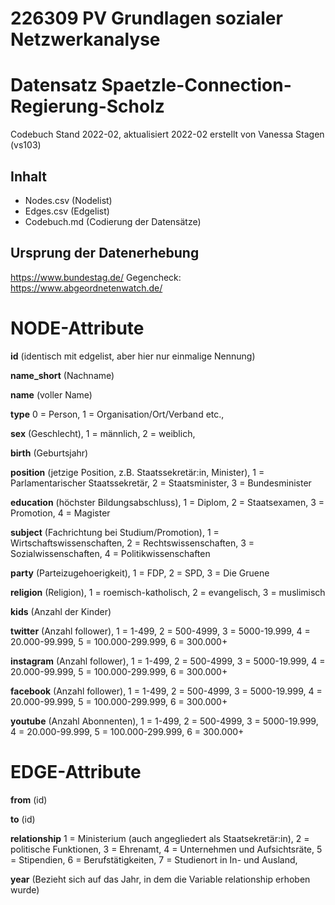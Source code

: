 # 226309 PV Grundlagen sozialer Netzwerkanalyse

# Datensatz Spaetzle-Connection-Regierung-Scholz
Codebuch Stand 2022-02, aktualisiert 2022-02
erstellt von Vanessa Stagen (vs103)

## Inhalt
- Nodes.csv (Nodelist)
- Edges.csv (Edgelist)
- Codebuch.md (Codierung der Datensätze)

## Ursprung der Datenerhebung
https://www.bundestag.de/
Gegencheck: https://www.abgeordnetenwatch.de/

# NODE-Attribute

**id** 
(identisch mit edgelist, aber hier nur einmalige Nennung)

**name_short** 
(Nachname)

**name** 
(voller Name)

**type**
0 = Person,
1 = Organisation/Ort/Verband etc.,

**sex** 
(Geschlecht),
1 = männlich,
2 = weiblich,

**birth** 
(Geburtsjahr)

**position** 
(jetzige Position, z.B. Staatssekretär:in, Minister),
1 = Parlamentarischer Staatssekretär,
2 = Staatsminister,
3 = Bundesminister

**education** 
(höchster Bildungsabschluss),
1 = Diplom,
2 = Staatsexamen,
3 = Promotion,
4 = Magister

**subject** 
(Fachrichtung bei Studium/Promotion),
1 = Wirtschaftswissenschaften,
2 = Rechtswissenschaften,
3 = Sozialwissenschaften,
4 = Politikwissenschaften


**party** 
(Parteizugehoerigkeit),
1 = FDP,
2 = SPD,
3 = Die Gruene

**religion** 
(Religion),
1 = roemisch-katholisch, 
2 = evangelisch,
3 = muslimisch

**kids** 
(Anzahl der Kinder)

**twitter** 
(Anzahl follower),
1 = 1-499,
2 = 500-4999,
3 = 5000-19.999,
4 = 20.000-99.999,
5 = 100.000-299.999,
6 = 300.000+

**instagram** 
(Anzahl follower),
1 = 1-499,
2 = 500-4999,
3 = 5000-19.999,
4 = 20.000-99.999,
5 = 100.000-299.999,
6 = 300.000+

**facebook** 
(Anzahl follower),
1 = 1-499,
2 = 500-4999,
3 = 5000-19.999,
4 = 20.000-99.999,
5 = 100.000-299.999,
6 = 300.000+

**youtube** 
(Anzahl Abonnenten),
1 = 1-499,
2 = 500-4999,
3 = 5000-19.999,
4 = 20.000-99.999,
5 = 100.000-299.999,
6 = 300.000+

# EDGE-Attribute

**from**
(id)

**to**
(id)

**relationship**
1 = Ministerium (auch angegliedert als Staatsekretär:in),
2 = politische Funktionen,
3 = Ehrenamt,
4 = Unternehmen und Aufsichtsräte,
5 = Stipendien,
6 = Berufstätigkeiten,
7 = Studienort in In- und Ausland,

**year** 
(Bezieht sich auf das Jahr, in dem die Variable relationship erhoben wurde)

##

